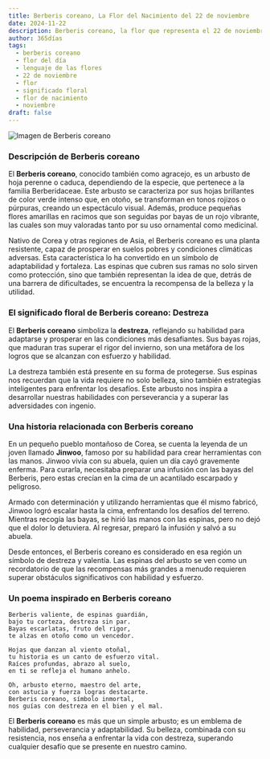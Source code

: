 ```yaml
---
title: Berberis coreano, La Flor del Nacimiento del 22 de noviembre
date: 2024-11-22
description: Berberis coreano, la flor que representa el 22 de noviembre, simboliza Destreza. Descubre su fascinante historia, significado en el lenguaje de las flores y una poesía que celebra su belleza.
author: 365días
tags:
  - berberis coreano
  - flor del día
  - lenguaje de las flores
  - 22 de noviembre
  - flor
  - significado floral
  - flor de nacimiento
  - noviembre
draft: false
---
```


![Imagen de Berberis coreano](https://cdn.pixabay.com/photo/2023/06/01/07/04/flowers-8032934_640.jpg#center)


### Descripción de Berberis coreano

El **Berberis coreano**, conocido también como agracejo, es un arbusto de hoja perenne o caduca, dependiendo de la especie, que pertenece a la familia Berberidaceae. Este arbusto se caracteriza por sus hojas brillantes de color verde intenso que, en otoño, se transforman en tonos rojizos o púrpuras, creando un espectáculo visual. Además, produce pequeñas flores amarillas en racimos que son seguidas por bayas de un rojo vibrante, las cuales son muy valoradas tanto por su uso ornamental como medicinal.

Nativo de Corea y otras regiones de Asia, el Berberis coreano es una planta resistente, capaz de prosperar en suelos pobres y condiciones climáticas adversas. Esta característica lo ha convertido en un símbolo de adaptabilidad y fortaleza. Las espinas que cubren sus ramas no solo sirven como protección, sino que también representan la idea de que, detrás de una barrera de dificultades, se encuentra la recompensa de la belleza y la utilidad.

### El significado floral de Berberis coreano: Destreza

El **Berberis coreano** simboliza la **destreza**, reflejando su habilidad para adaptarse y prosperar en las condiciones más desafiantes. Sus bayas rojas, que maduran tras superar el rigor del invierno, son una metáfora de los logros que se alcanzan con esfuerzo y habilidad.

La destreza también está presente en su forma de protegerse. Sus espinas nos recuerdan que la vida requiere no solo belleza, sino también estrategias inteligentes para enfrentar los desafíos. Este arbusto nos inspira a desarrollar nuestras habilidades con perseverancia y a superar las adversidades con ingenio.

### Una historia relacionada con Berberis coreano

En un pequeño pueblo montañoso de Corea, se cuenta la leyenda de un joven llamado **Jinwoo**, famoso por su habilidad para crear herramientas con las manos. Jinwoo vivía con su abuela, quien un día cayó gravemente enferma. Para curarla, necesitaba preparar una infusión con las bayas del Berberis, pero estas crecían en la cima de un acantilado escarpado y peligroso.

Armado con determinación y utilizando herramientas que él mismo fabricó, Jinwoo logró escalar hasta la cima, enfrentando los desafíos del terreno. Mientras recogía las bayas, se hirió las manos con las espinas, pero no dejó que el dolor lo detuviera. Al regresar, preparó la infusión y salvó a su abuela.

Desde entonces, el Berberis coreano es considerado en esa región un símbolo de destreza y valentía. Las espinas del arbusto se ven como un recordatorio de que las recompensas más grandes a menudo requieren superar obstáculos significativos con habilidad y esfuerzo.

### Un poema inspirado en Berberis coreano

```
Berberis valiente, de espinas guardián,  
bajo tu corteza, destreza sin par.  
Bayas escarlatas, fruto del rigor,  
te alzas en otoño como un vencedor.

Hojas que danzan al viento otoñal,  
tu historia es un canto de esfuerzo vital.  
Raíces profundas, abrazo al suelo,  
en ti se refleja el humano anhelo.

Oh, arbusto eterno, maestro del arte,  
con astucia y fuerza logras destacarte.  
Berberis coreano, símbolo inmortal,  
nos guías con destreza en el bien y el mal.
```

El **Berberis coreano** es más que un simple arbusto; es un emblema de habilidad, perseverancia y adaptabilidad. Su belleza, combinada con su resistencia, nos enseña a enfrentar la vida con destreza, superando cualquier desafío que se presente en nuestro camino.